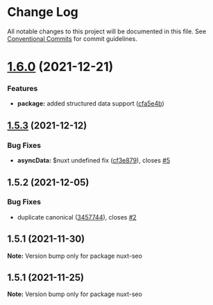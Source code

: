 # Change Log

All notable changes to this project will be documented in this file.
See [Conventional Commits](https://conventionalcommits.org) for commit guidelines.

# [1.6.0](https://github.com/nickfrosty/nuxt-seo/compare/nuxt-seo@1.5.3...nuxt-seo@1.6.0) (2021-12-21)


### Features

* **package:** added structured data support ([cfa5e4b](https://github.com/nickfrosty/nuxt-seo/commit/cfa5e4b4eb9eff2442278bc80df7dde20aca6f80))





## [1.5.3](https://github.com/nickfrosty/nuxt-seo/compare/nuxt-seo@1.5.2...nuxt-seo@1.5.3) (2021-12-12)


### Bug Fixes

* **asyncData:** $nuxt undefined fix ([cf3e879](https://github.com/nickfrosty/nuxt-seo/commit/cf3e879aa58fb88800b968386e77d68b8bc02fb7)), closes [#5](https://github.com/nickfrosty/nuxt-seo/issues/5)





## 1.5.2 (2021-12-05)


### Bug Fixes

* duplicate canonical ([3457744](https://github.com/nickfrosty/nuxt-seo/commit/34577445eaffdd4eb515c33d51f7386bfc17b3e8)), closes [#2](https://github.com/nickfrosty/nuxt-seo/issues/2)





## 1.5.1 (2021-11-30)

**Note:** Version bump only for package nuxt-seo





## 1.5.1 (2021-11-25)

**Note:** Version bump only for package nuxt-seo
